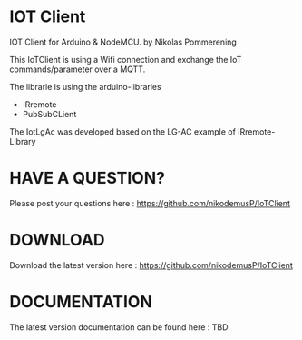 IOT Client
=====================

IOT Client for Arduino & NodeMCU. 
by Nikolas Pommerening

This IoTClient is using a Wifi connection and exchange the IoT commands/parameter over a MQTT. 

The librarie is using the arduino-libraries

+ IRremote
+ PubSubCLient

The IotLgAc was developed based on the LG-AC example of IRremote-Library

HAVE A QUESTION?
=====================
Please post your questions here :
https://github.com/nikodemusP/IoTClient

DOWNLOAD
=====================

Download the latest version here :
https://github.com/nikodemusP/IoTClient


DOCUMENTATION
=====================

The latest version documentation can be found here : 
TBD


